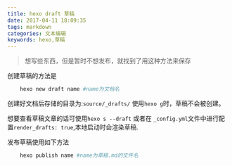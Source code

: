 ```yaml
---
title: hexo draft 草稿
date: 2017-04-11 18:09:35
tags: markdown
categories: 文本编辑
keywords: hexo,草稿
---
```

>想写些东西，但是暂时不想发布，就找到了用这种方法来保存

创建草稿的方法是
``` bash
    hexo new draft name #name为文档名
```
创建好文档后存储的目录为:`source/_drafts/` 使用`hexo g`时，草稿不会被创建。

想要查看草稿文章的话可使用`hexo s --draft` 或者在 `_config.yml`文件中进行配置`render_drafts: true`,本地启动时会渲染草稿.

发布草稿使用如下方法
``` bash    
    hexo publish name #name为草稿.md的文件名
```

<!--  more  -->

